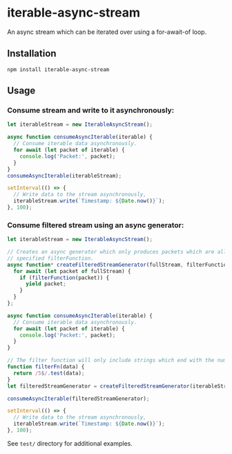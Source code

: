 # iterable-async-stream
An async stream which can be iterated over using a for-await-of loop.

## Installation

`npm install iterable-async-stream`

## Usage

### Consume stream and write to it asynchronously:

```js
let iterableStream = new IterableAsyncStream();

async function consumeAsyncIterable(iterable) {
  // Consume iterable data asynchronously.
  for await (let packet of iterable) {
    console.log('Packet:', packet);
  }
}
consumeAsyncIterable(iterableStream);

setInterval(() => {
  // Write data to the stream asynchronously,
  iterableStream.write(`Timestamp: ${Date.now()}`);
}, 100);
```

### Consume filtered stream using an async generator:

```js
let iterableStream = new IterableAsyncStream();

// Creates an async generator which only produces packets which are allowed by the
// specified filterFunction.
async function* createFilteredStreamGenerator(fullStream, filterFunction) {
  for await (let packet of fullStream) {
    if (filterFunction(packet)) {
      yield packet;
    }
  }
};

async function consumeAsyncIterable(iterable) {
  // Consume iterable data asynchronously.
  for await (let packet of iterable) {
    console.log('Packet:', packet);
  }
}

// The filter function will only include strings which end with the number 5.
function filterFn(data) {
  return /5$/.test(data);
}
let filteredStreamGenerator = createFilteredStreamGenerator(iterableStream, filterFn);

consumeAsyncIterable(filteredStreamGenerator);

setInterval(() => {
  // Write data to the stream asynchronously,
  iterableStream.write(`Timestamp: ${Date.now()}`);
}, 100);
```


See `test/` directory for additional examples.
